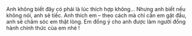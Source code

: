<html lang="en">

<head>
    <meta charset="UTF-8">
    <meta name="viewport" content="width=device-width, initial-scale=1.0">
    <title>Người anh thương</title>
    <link rel="stylesheet" href="style.css">
</head>

<body>
    <div class="container">
        <div class="envelope-wrapper flap">
            <div class="envelope">
                <div class="letter">
                    <div class="text">
                        <p>Anh không biết đây có phải là lúc thích hợp không…
Nhưng anh biết nếu không nói, anh sẽ tiếc. Anh thích em – theo cách mà chỉ cần em gật đầu, anh sẽ chăm sóc em thật lòng. Em đồng ý cho anh được làm người đồng hành chính thức của em nhé !</p>
                    </div>
                </div>
            </div>
            <div class="heart"></div>
        </div>
    </div>
    <script>
        const envelope = document.querySelector('.envelope-wrapper');
        envelope.addEventListener('click', () => {
            envelope.classList.toggle('flap');
        });
    </script>
</body>

</html>
